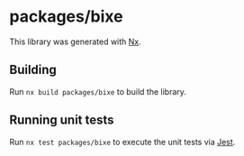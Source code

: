 # packages/bixe

This library was generated with [Nx](https://nx.dev).

## Building

Run `nx build packages/bixe` to build the library.

## Running unit tests

Run `nx test packages/bixe` to execute the unit tests via [Jest](https://jestjs.io).
